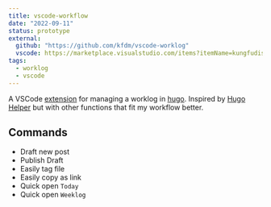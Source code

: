 ```yaml
---
title: vscode-workflow
date: "2022-09-11"
status: prototype
external:
  github: "https://github.com/kfdm/vscode-worklog"
  vscode: https://marketplace.visualstudio.com/items?itemName=kungfudiscomonkey.simple-worklog
tags:
  - worklog
  - vscode
---
```


A VSCode [extension] for managing a worklog in [hugo].
Inspired by [Hugo Helper] but with other functions that fit my workflow better.

<!--more-->

## Commands

- Draft new post
- Publish Draft
- Easily tag file
- Easily copy as link
- Quick open `Today`
- Quick open `Weeklog`

[extension]: https://marketplace.visualstudio.com/items?itemName=kungfudiscomonkey.simple-worklog
[hugo]: https://gohugo.io/
[hugo helper]: https://marketplace.visualstudio.com/items?itemName=rusnasonov.vscode-hugo
